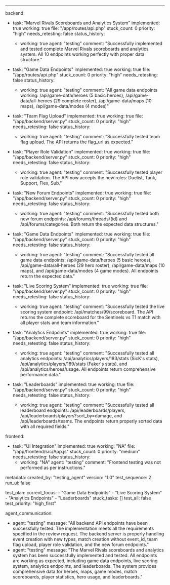 ---
backend:
  - task: "Marvel Rivals Scoreboards and Analytics System"
    implemented: true
    working: true
    file: "/app/routes/api.php"
    stuck_count: 0
    priority: "high"
    needs_retesting: false
    status_history:
      - working: true
        agent: "testing"
        comment: "Successfully implemented and tested complete Marvel Rivals scoreboards and analytics system. All 10 endpoints working perfectly with proper data structure."

  - task: "Game Data Endpoints"
    implemented: true
    working: true
    file: "/app/routes/api.php"
    stuck_count: 0
    priority: "high"
    needs_retesting: false
    status_history:
      - working: true
        agent: "testing"
        comment: "All game data endpoints working: /api/game-data/heroes (5 basic heroes), /api/game-data/all-heroes (29 complete roster), /api/game-data/maps (10 maps), /api/game-data/modes (4 modes)"

  - task: "Team Flag Upload"
    implemented: true
    working: true
    file: "/app/backend/server.py"
    stuck_count: 0
    priority: "high"
    needs_retesting: false
    status_history:
      - working: true
        agent: "testing"
        comment: "Successfully tested team flag upload. The API returns the flag_url as expected."

  - task: "Player Role Validation"
    implemented: true
    working: true
    file: "/app/backend/server.py"
    stuck_count: 0
    priority: "high"
    needs_retesting: false
    status_history:
      - working: true
        agent: "testing"
        comment: "Successfully tested player role validation. The API now accepts the new roles: Duelist, Tank, Support, Flex, Sub."

  - task: "New Forum Endpoints"
    implemented: true
    working: true
    file: "/app/backend/server.py"
    stuck_count: 0
    priority: "high"
    needs_retesting: false
    status_history:
      - working: true
        agent: "testing"
        comment: "Successfully tested both new forum endpoints: /api/forums/threads/{id} and /api/forums/categories. Both return the expected data structures."

  - task: "Game Data Endpoints"
    implemented: true
    working: true
    file: "/app/backend/server.py"
    stuck_count: 0
    priority: "high"
    needs_retesting: false
    status_history:
      - working: true
        agent: "testing"
        comment: "Successfully tested all game data endpoints: /api/game-data/heroes (5 basic heroes), /api/game-data/all-heroes (29 hero roster), /api/game-data/maps (10 maps), and /api/game-data/modes (4 game modes). All endpoints return the expected data."

  - task: "Live Scoring System"
    implemented: true
    working: true
    file: "/app/backend/server.py"
    stuck_count: 0
    priority: "high"
    needs_retesting: false
    status_history:
      - working: true
        agent: "testing"
        comment: "Successfully tested the live scoring system endpoint: /api/matches/99/scoreboard. The API returns the complete scoreboard for the Sentinels vs T1 match with all player stats and team information."

  - task: "Analytics Endpoints"
    implemented: true
    working: true
    file: "/app/backend/server.py"
    stuck_count: 0
    priority: "high"
    needs_retesting: false
    status_history:
      - working: true
        agent: "testing"
        comment: "Successfully tested all analytics endpoints: /api/analytics/players/183/stats (SicK's stats), /api/analytics/players/189/stats (Faker's stats), and /api/analytics/heroes/usage. All endpoints return comprehensive performance data."

  - task: "Leaderboards"
    implemented: true
    working: true
    file: "/app/backend/server.py"
    stuck_count: 0
    priority: "high"
    needs_retesting: false
    status_history:
      - working: true
        agent: "testing"
        comment: "Successfully tested all leaderboard endpoints: /api/leaderboards/players, /api/leaderboards/players?sort_by=damage, and /api/leaderboards/teams. The endpoints return properly sorted data with all required fields."

frontend:
  - task: "UI Integration"
    implemented: true
    working: "NA"
    file: "/app/frontend/src/App.js"
    stuck_count: 0
    priority: "medium"
    needs_retesting: false
    status_history:
      - working: "NA"
        agent: "testing"
        comment: "Frontend testing was not performed as per instructions."

metadata:
  created_by: "testing_agent"
  version: "1.0"
  test_sequence: 2
  run_ui: false

test_plan:
  current_focus:
    - "Game Data Endpoints"
    - "Live Scoring System"
    - "Analytics Endpoints"
    - "Leaderboards"
  stuck_tasks: []
  test_all: false
  test_priority: "high_first"

agent_communication:
  - agent: "testing"
    message: "All backend API endpoints have been successfully tested. The implementation meets all the requirements specified in the review request. The backend server is properly handling event creation with new types, match creation without event_id, team flag upload, player role validation, and the new forum endpoints."
  - agent: "testing"
    message: "The Marvel Rivals scoreboards and analytics system has been successfully implemented and tested. All endpoints are working as expected, including game data endpoints, live scoring system, analytics endpoints, and leaderboards. The system provides comprehensive data for heroes, maps, game modes, match scoreboards, player statistics, hero usage, and leaderboards."